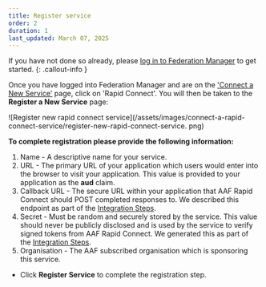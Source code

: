 ```yaml
---
title: Register service
order: 2
duration: 1
last_updated: March 07, 2025
---
```


If you have not done so already, please [log in to Federation Manager](/log-into-federation-manager/01-overview) to get started.
{: .callout-info }

Once you have logged into Federation Manager and are on the ['Connect a New Service'](https://manager.test.aaf.edu.au/connected_services/new) page, click on 'Rapid Connect'. You will then be taken to the **Register a New Service** 
page:

![Register new rapid connect service](/assets/images/connect-a-rapid-connect-service/register-new-rapid-connect-service.
png)

**To complete registration please provide the following information:**

1. Name - A descriptive name for your service.
2. URL - The primary URL of your application which users would enter into the browser to visit your application. This value is provided to your application as the **aud** claim.
3. Callback URL - The secure URL within your application that AAF Rapid Connect should POST completed responses to. We described this endpoint as part of the [Integration Steps](/rapid-connect-integration/07-integration/#3-provide-a-web-accessible-endpoint).
4. Secret - Must be random and securely stored by the service. This value should never be publicly disclosed and is 
   used by the service to verify signed tokens from AAF Rapid Connect. We generated this as part of the [Integration Steps](/rapid-connect-integration/07-integration/#2-create-a-secret).
5. Organisation - The AAF subscribed organisation which is sponsoring this service.

- Click **Register Service** to complete the registration step.